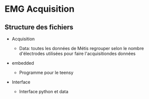 # EMG Acquisition

## Structure des fichiers

- Acquisition
  - Data: toutes les données de Métis regrouper selon le nombre d'électrodes utilisées pour faire l'acquisitiondes données
  
- embedded
  - Programme pour le teensy
- Interface
  - Interface python et data
